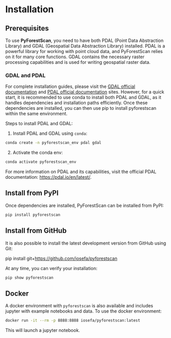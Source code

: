 # Installation

## Prerequisites

To use **PyForestScan**, you need to have both PDAL (Point Data Abstraction Library) and GDAL (Geospatial Data Abstraction Library) installed. PDAL is a powerful library for working with point cloud data, and PyForestScan relies on it for many core functions.  GDAL contains the necessary raster processing capabilities and is used for writing geospatial raster data.

### GDAL and PDAL

For complete installation guides, please visit the [GDAL official documentation](https://gdal.org/en/stable/) and [PDAL official documentation](https://pdal.io/en/stable/) sites. However, for a quick start, it is recommended to use conda to install both PDAL and GDAL, as it handles dependencies and installation paths efficiently. Once these dependencies are installed, you can then use pip to install pyforestscan within the same environment.

Steps to install PDAL and GDAL:

1.  Install PDAL and GDAL using `conda`:

``` bash
conda create -n pyforestscan_env pdal gdal
```

2. Activate the conda env:

```bash
conda activate pyforestscan_env
```

For more information on PDAL and its capabilities, visit the official PDAL documentation: <https://pdal.io/en/latest/>.


## Install from PyPI
Once dependencies are installed, PyForestScan can be installed from PyPI:

``` bash
pip install pyforestscan
```

## Install from GitHub

It is also possible to install the latest development version from GitHub using Git:

pip install git+https://github.com/iosefa/pyforestscan


At any time, you can verify your installation:

``` bash
pip show pyforestscan
```

## Docker

A docker environment with `pyforestscan` is also available and includes jupyter with example notebooks and data. To use the docker environment:

```bash
docker run -it --rm -p 8888:8888 iosefa/pyforestscan:latest
```

This will launch a jupyter notebook. 
